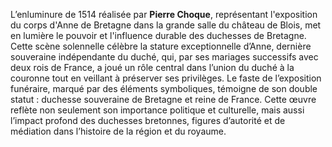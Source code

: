 L’enluminure de 1514 réalisée par **Pierre Choque**, représentant l'exposition du corps d'Anne de Bretagne dans la grande salle du château de Blois, met en lumière le pouvoir et l'influence durable des duchesses de Bretagne. Cette scène solennelle célèbre la stature exceptionnelle d’Anne, dernière souveraine indépendante du duché, qui, par ses mariages successifs avec deux rois de France, a joué un rôle central dans l’union du duché à la couronne tout en veillant à préserver ses privilèges. Le faste de l’exposition funéraire, marqué par des éléments symboliques, témoigne de son double statut : duchesse souveraine de Bretagne et reine de France. Cette œuvre reflète non seulement son importance politique et culturelle, mais aussi l’impact profond des duchesses bretonnes, figures d’autorité et de médiation dans l’histoire de la région et du royaume.